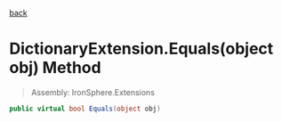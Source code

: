 ﻿

[back](/IronSphere.Extensions/types/DictionaryExtension)

# DictionaryExtension.Equals(object obj) Method

> Assembly: IronSphere.Extensions

```csharp
public virtual bool Equals(object obj)
```



 